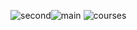 ![second](https://github.com/user-attachments/assets/e7516b38-2af4-4445-b231-f7d48ec54b02)![main](https://github.com/user-attachments/assets/f6081f88-3891-4da9-9c0f-134ce9bdc46a)
![courses](https://github.com/user-attachments/assets/459000cf-52c5-453e-a0cf-600e6823a011)
